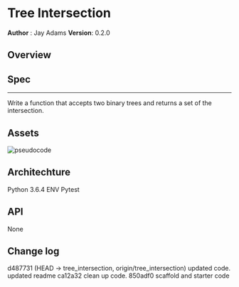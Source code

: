 # Tree Intersection
**Author** : Jay Adams
**Version**: 0.2.0

## Overview



## Spec
---------------
Write a function that accepts two binary trees and returns a set of the intersection.


## Assets
![pseudocode](../../assets/tree_intersection.jpg)



## Architechture
Python 3.6.4
ENV
Pytest


## API
None

## Change log
d487731 (HEAD -> tree_intersection, origin/tree_intersection) updated code. updated readme
ca12a32 clean up code.
850adf0 scaffold and starter code